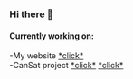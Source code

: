 ### Hi there 👋

#### Currently working on:
  -My website <a href="https://github.com/TheSainEyereg/olejka.pw">\*click\*</a><br>
  -CanSat project <a href="https://github.com/TheSainEyereg/CanSat-JavaFX-App">\*click\*</a> <a href="https://github.com/TheSainEyereg/CanSat-Web-interface">\*click\*</a>
